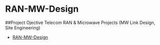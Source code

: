 # RAN-MW-Design
##Project Ojective
Telecom RAN &amp; Microwave Projects (MW Link Design, Site Engineering)
- <a href="https://github.com/saradennawi124-svg/RAN-MW-Design/blob/main/Wireless%20Final%20Exam_Sara%20Denawi%20updated.xlsx"> RAN-MW-Design</a> 
